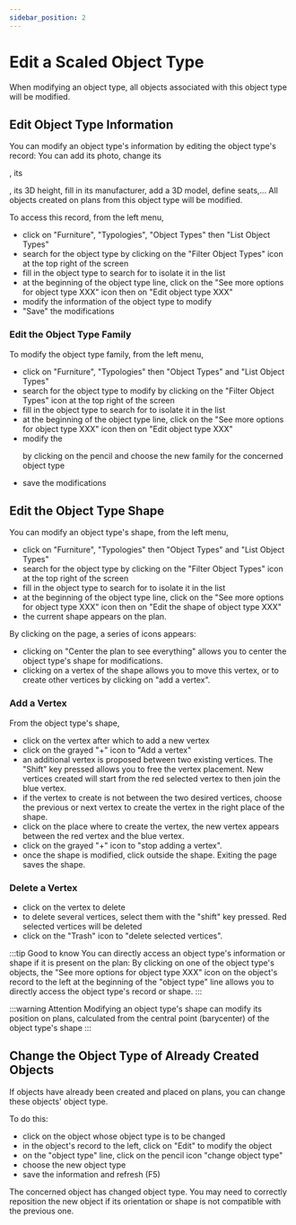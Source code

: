```yaml
---
sidebar_position: 2
---
```

# Edit a Scaled Object Type

When modifying an object type, all objects associated with this object type will be modified.

## Edit Object Type Information

You can modify an object type's information by editing the object type's record:
You can add its photo, change its <P code="itemType:name" />, its <P code="itemType:color" />, its 3D height, fill in its manufacturer, add a 3D model, define seats,... All objects created on plans from this object type will be modified.

To access this record, from the left menu,

-   click on "Furniture", "Typologies", "Object Types" then "List Object Types"
-   search for the object type by clicking on the "Filter Object Types" icon at the top right of the screen
-   fill in the object type to search for to isolate it in the list
-   at the beginning of the object type line, click on the "See more options for object type XXX" icon then on "Edit object type XXX"
-   modify the information of the object type to modify
-   "Save" the modifications

### Edit the Object Type Family

To modify the object type family, from the left menu,

-   click on "Furniture", "Typologies" then "Object Types" and "List Object Types"
-   search for the object type to modify by clicking on the "Filter Object Types" icon at the top right of the screen
-   fill in the object type to search for to isolate it in the list
-   at the beginning of the object type line, click on the "See more options for object type XXX" icon then on "Edit object type XXX"
-   modify the <P code="itemType:itemTypeFamily" /> by clicking on the pencil and choose the new family for the concerned object type
-   save the modifications


## Edit the Object Type Shape

You can modify an object type's shape, from the left menu,

-   click on "Furniture", "Typologies" then "Object Types" and "List Object Types"
-   search for the object type by clicking on the "Filter Object Types" icon at the top right of the screen
-   fill in the object type to search for to isolate it in the list
-   at the beginning of the object type line, click on the "See more options for object type XXX" icon then on "Edit the shape of object type XXX"
-   the current shape appears on the plan.

By clicking on the page, a series of icons appears:

-   clicking on "Center the plan to see everything" allows you to center the object type's shape for modifications.
-   clicking on a vertex of the shape allows you to move this vertex, or to create other vertices by clicking on "add a vertex".

### Add a Vertex

From the object type's shape,

-   click on the vertex after which to add a new vertex
-   click on the grayed "+" icon to "Add a vertex"
-   an additional vertex is proposed between two existing vertices. The "Shift" key pressed allows you to free the vertex placement. New vertices created will start from the red selected vertex to then join the blue vertex.
-   if the vertex to create is not between the two desired vertices, choose the previous or next vertex to create the vertex in the right place of the shape.
-   click on the place where to create the vertex, the new vertex appears between the red vertex and the blue vertex.
-   click on the grayed "+" icon to "stop adding a vertex".
-   once the shape is modified, click outside the shape. Exiting the page saves the shape.

### Delete a Vertex

-   click on the vertex to delete
-   to delete several vertices, select them with the "shift" key pressed. Red selected vertices will be deleted
-   click on the "Trash" icon to "delete selected vertices".

:::tip Good to know
You can directly access an object type's information or shape if it is present on the plan: By clicking on one of the object type's objects, the "See more options for object type XXX" icon on the object's record to the left at the beginning of the "object type" line allows you to directly access the object type's record or shape.
:::

:::warning Attention
Modifying an object type's shape can modify its position on plans, calculated from the central point (barycenter) of the object type's shape
:::


## Change the Object Type of Already Created Objects

If objects have already been created and placed on plans, you can change these objects' object type.

To do this:

-   click on the object whose object type is to be changed
-   in the object's record to the left, click on "Edit" to modify the object
-   on the "object type" line, click on the pencil icon "change object type"
-   choose the new object type
-   save the information and refresh (F5)

The concerned object has changed object type. You may need to correctly reposition the new object if its orientation or shape is not compatible with the previous one.

